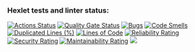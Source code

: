 ### Hexlet tests and linter status:
[![Actions Status](https://github.com/SemYakovlev/python-project-49/actions/workflows/hexlet-check.yml/badge.svg)](https://github.com/SemYakovlev/python-project-49/actions)
[![Quality Gate Status](https://sonarcloud.io/api/project_badges/measure?project=SemYakovlev_python-project-49&metric=alert_status)](https://sonarcloud.io/summary/new_code?id=SemYakovlev_python-project-49)
[![Bugs](https://sonarcloud.io/api/project_badges/measure?project=SemYakovlev_python-project-49&metric=bugs)](https://sonarcloud.io/summary/new_code?id=SemYakovlev_python-project-49)
[![Code Smells](https://sonarcloud.io/api/project_badges/measure?project=SemYakovlev_python-project-49&metric=code_smells)](https://sonarcloud.io/summary/new_code?id=SemYakovlev_python-project-49)
[![Duplicated Lines (%)](https://sonarcloud.io/api/project_badges/measure?project=SemYakovlev_python-project-49&metric=duplicated_lines_density)](https://sonarcloud.io/summary/new_code?id=SemYakovlev_python-project-49)
[![Lines of Code](https://sonarcloud.io/api/project_badges/measure?project=SemYakovlev_python-project-49&metric=ncloc)](https://sonarcloud.io/summary/new_code?id=SemYakovlev_python-project-49)
[![Reliability Rating](https://sonarcloud.io/api/project_badges/measure?project=SemYakovlev_python-project-49&metric=reliability_rating)](https://sonarcloud.io/summary/new_code?id=SemYakovlev_python-project-49)
[![Security Rating](https://sonarcloud.io/api/project_badges/measure?project=SemYakovlev_python-project-49&metric=security_rating)](https://sonarcloud.io/summary/new_code?id=SemYakovlev_python-project-49)
[![Maintainability Rating](https://sonarcloud.io/api/project_badges/measure?project=SemYakovlev_python-project-49&metric=sqale_rating)](https://sonarcloud.io/summary/new_code?id=SemYakovlev_python-project-49)
<a href="https://asciinema.org/a/m1kECH48SgJhEnMz4OyLNmFn4" target="_blank"><img src="https://asciinema.org/a/m1kECH48SgJhEnMz4OyLNmFn4.svg" /></a>